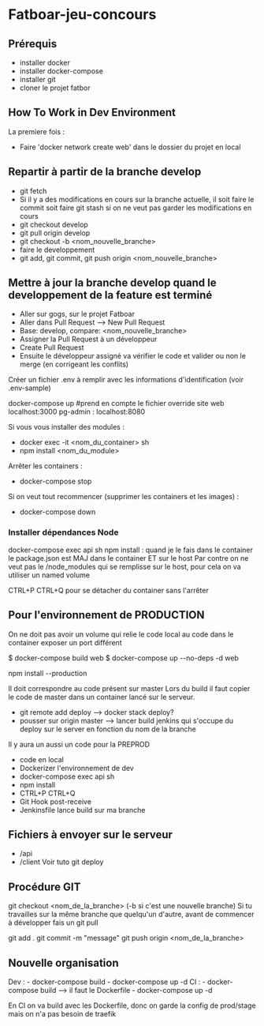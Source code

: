 # Fatboar-jeu-concours

## Prérequis

- installer docker
- installer docker-compose
- installer git
- cloner le projet fatbor

## How To Work in Dev Environment

La premiere fois :

- Faire 'docker network create web' dans le dossier du projet en local

## Repartir à partir de la branche develop

- git fetch
- Si il y a des modifications en cours sur la branche actuelle, il soit faire le commit soit faire git stash si on ne veut pas garder les modifications en cours
- git checkout develop
- git pull origin develop
- git checkout -b <nom_nouvelle_branche>
- faire le developpement
- git add, git commit, git push origin <nom_nouvelle_branche>

## Mettre à jour la branche develop quand le developpement de la feature est terminé

- Aller sur gogs, sur le projet Fatboar
- Aller dans Pull Request --> New Pull Request
- Base: develop, compare: <nom_nouvelle_branche>
- Assigner la Pull Request à un développeur
- Create Pull Request
- Ensuite le développeur assigné va vérifier le code et valider ou non le merge (en corrigeant les conflits)

Créer un fichier .env à remplir avec les informations d'identification (voir .env-sample)

docker-compose up #prend en compte le fichier override
site web localhost:3000
pg-admin : localhost:8080

Si vous vous installer des modules :

- docker exec -it <nom_du_container> sh
- npm install <nom_du_module>

Arrêter les containers :

- docker-compose stop

Si on veut tout recommencer (supprimer les containers et les images) :

- docker-compose down

### Installer dépendances Node

docker-compose exec api sh
npm install : quand je le fais dans le container le package.json est MAJ dans le container ET sur le host
Par contre on ne veut pas le /node_modules qui se remplisse sur le host, pour cela on va utiliser un named volume

CTRL+P CTRL+Q pour se détacher du container sans l'arrêter

## Pour l'environnement de PRODUCTION

On ne doit pas avoir un volume qui relie le code local au code dans le container
exposer un port différent

$ docker-compose build web
$ docker-compose up --no-deps -d web

npm install --production

Il doit correspondre au code présent sur master
Lors du build il faut copier le code de master dans un container lancé sur le serveur.

- git remote add deploy --> docker stack deploy?
- pousser sur origin master --> lancer build jenkins qui s'occupe du deploy sur le server en fonction du nom de la branche

Il y aura un aussi un code pour la PREPROD

- code en local
- Dockerizer l'environnement de dev
- docker-compose exec api sh
- npm install
- CTRL+P CTRL+Q
- Git Hook post-receive
- Jenkinsfile lance build sur ma branche

## Fichiers à envoyer sur le serveur

- /api
- /client
Voir tuto git deploy

## Procédure GIT

git checkout <nom_de_la_branche> (-b si c'est une nouvelle branche)
Si tu travailles sur la même branche que quelqu'un d'autre, avant de commencer à développer fais un git pull

git add .
git commit -m "message"
git push origin <nom_de_la_branche>

## Nouvelle organisation

Dev :
    -  docker-compose build
    -  docker-compose up -d
CI :
    - docker-compose build --> il faut le Dockerfile
    - docker-compose up -d

En CI on va build avec les Dockerfile, donc on garde la config de prod/stage mais on n'a pas besoin de traefik

